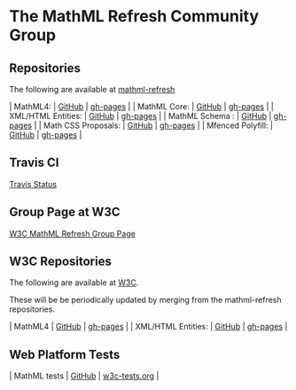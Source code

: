# The MathML Refresh Community Group

## Repositories

The following are available at 
[mathml-refresh](https://github.com/mathml-refresh)


 | MathML4:            | [GitHub](https://github.com/mathml-refresh/mathml)               | [gh-pages](mathml)               |
 | MathML Core:        | [GitHub](https://github.com/mathml-refresh/mathml-core)          | [gh-pages](mathml-core)          |
 | XML/HTML Entities:  | [GitHub](https://github.com/mathml-refresh/xml-entities)         | [gh-pages](xml-entities)         |
 | MathML Schema    :  | [GitHub](https://github.com/mathml-refresh/mathml-schema)        | [gh-pages](mathml-schema)         |
 | Math CSS Proposals: | [GitHub](https://github.com/mathml-refresh/mathml-css-proposals) | [gh-pages](mathml-css-proposals) |
 | Mfenced Polyfill:   | [GitHub](https://github.com/mathml-refresh/mfenced-polyfill)     | [gh-pages](mfenced-polyfill)     |

## Travis CI

[Travis Status](https://travis-ci.org/mathml-refresh)


## Group Page at W3C

[W3C MathML Refresh Group Page](https://www.w3.org/community/mathml4/)

## W3C Repositories

The following are available at 
[W3C](https://github.com/w3c).

These will be be periodically updated by merging from the mathml-refresh repositories.

 | MathML4             | [GitHub](https://github.com/w3c/mathml)               | [gh-pages](https://w3c.github.io/mathml)               |
 | XML/HTML Entities:  | [GitHub](https://github.com/w3c/xml-entities)         | [gh-pages](https://w3c.github.io/xml-entities)         |


## Web Platform Tests

 | MathML tests | [GitHub](https://github.com/web-platform-tests/wpt/tree/master/mathml) | [w3c-tests.org](https://w3c-test.org/mathml/) |
